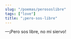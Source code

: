 ```yaml
---
slug: "/poemas/perososlibre"
tags: ["love"]
title: "¡pero-sos-libre"
---
```

—¡Pero sos libre, no mi siervo!